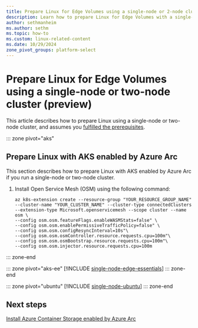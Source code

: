 ```yaml
---
title: Prepare Linux for Edge Volumes using a single-node or 2-node cluster (preview)
description: Learn how to prepare Linux for Edge Volumes with a single-node or 2-node cluster in Azure Container Storage enabled by Azure Arc using AKS enabled by Azure Arc, Edge Essentials, or Ubuntu.
author: sethmanheim
ms.author: sethm
ms.topic: how-to
ms.custom: linux-related-content
ms.date: 10/29/2024
zone_pivot_groups: platform-select
---
```


# Prepare Linux for Edge Volumes using a single-node or two-node cluster (preview)

This article describes how to prepare Linux using a single-node or two-node cluster, and assumes you [fulfilled the prerequisites](prepare-linux-edge-volumes.md#prerequisites).

::: zone pivot="aks"
## Prepare Linux with AKS enabled by Azure Arc

This section describes how to prepare Linux with AKS enabled by Azure Arc if you run a single-node or two-node cluster.

1. Install Open Service Mesh (OSM) using the following command:

   ```azurecli
   az k8s-extension create --resource-group "YOUR_RESOURCE_GROUP_NAME" --cluster-name "YOUR_CLUSTER_NAME" --cluster-type connectedClusters --extension-type Microsoft.openservicemesh --scope cluster --name osm \
   --config osm.osm.featureFlags.enableWASMStats=false" \
   --config osm.osm.enablePermissiveTrafficPolicy=false" \
   --config osm.osm.configResyncInterval=10s"\
   --config osm.osm.osmController.resource.requests.cpu=100m"\
   --config osm.osm.osmBootstrap.resource.requests.cpu=100m"\
   --config osm.osm.injector.resource.requests.cpu=100m
   ```

::: zone-end

::: zone pivot="aks-ee"
[!INCLUDE [single-node-edge-essentials](includes/single-node-edge-essentials.md)]
::: zone-end

::: zone pivot="ubuntu"
[!INCLUDE [single-node-ubuntu](includes/single-node-ubuntu.md)]
::: zone-end

## Next steps

[Install Azure Container Storage enabled by Azure Arc](install-edge-volumes.md)
